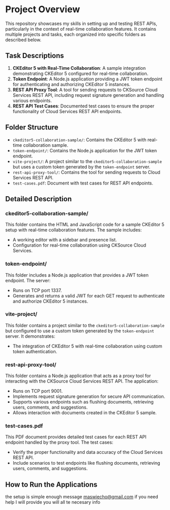 # Project Overview

This repository showcases my skills in setting up and testing REST APIs, particularly in the context of real-time collaboration features. It contains multiple projects and tasks, each organized into specific folders as described below.

## Task Descriptions

1. **CKEditor 5 with Real-Time Collaboration**: A sample integration demonstrating CKEditor 5 configured for real-time collaboration.
2. **Token Endpoint**: A Node.js application providing a JWT token endpoint for authenticating and authorizing CKEditor 5 instances.
3. **REST API Proxy Tool**: A tool for sending requests to CKSource Cloud Services REST API, including request signature generation and handling various endpoints.
4. **REST API Test Cases**: Documented test cases to ensure the proper functionality of Cloud Services REST API endpoints.

## Folder Structure

- `ckeditor5-collaboration-sample/`: Contains the CKEditor 5 with real-time collaboration sample.
- `token-endpoint/`: Contains the Node.js application for the JWT token endpoint.
- `vite-project/`: A project similar to the `ckeditor5-collaboration-sample` but uses a custom token generated by the `token-endpoint` server.
- `rest-api-proxy-tool/`: Contains the tool for sending requests to Cloud Services REST API.
- `test-cases.pdf`: Document with test cases for REST API endpoints.

## Detailed Description

### ckeditor5-collaboration-sample/

This folder contains the HTML and JavaScript code for a sample CKEditor 5 setup with real-time collaboration features. The sample includes:

- A working editor with a sidebar and presence list.
- Configuration for real-time collaboration using CKSource Cloud Services.

### token-endpoint/

This folder includes a Node.js application that provides a JWT token endpoint. The server:

- Runs on TCP port 1337.
- Generates and returns a valid JWT for each GET request to authenticate and authorize CKEditor 5 instances.

### vite-project/

This folder contains a project similar to the `ckeditor5-collaboration-sample` but configured to use a custom token generated by the `token-endpoint` server. It demonstrates:

- The integration of CKEditor 5 with real-time collaboration using custom token authentication.

### rest-api-proxy-tool/

This folder contains a Node.js application that acts as a proxy tool for interacting with the CKSource Cloud Services REST API. The application:

- Runs on TCP port 9001.
- Implements request signature generation for secure API communication.
- Supports various endpoints such as flushing documents, retrieving users, comments, and suggestions.
- Allows interaction with documents created in the CKEditor 5 sample.

### test-cases.pdf

This PDF document provides detailed test cases for each REST API endpoint handled by the proxy tool. The test cases:

- Verify the proper functionality and data accuracy of the Cloud Services REST API.
- Include scenarios to test endpoints like flushing documents, retrieving users, comments, and suggestions.

## How to Run the Applications

the setup is simple enough message maswiecho@gmail.com if you need help I will provide you will all te necesary info
